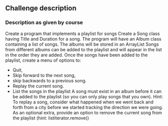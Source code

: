 ## Challenge description

### Description as given by course

Create a program that implements a playlist for songs
Create a Song class having Title and Duration for a song.
The program will have an Album class containing a list of songs.
The albums will be stored in an ArrayList Songs from different albums can be added to the playlist and will appear in
the list in the order they are added.
Once the songs have been added to the playlist, create a menu of options to:
- Quit,
- Skip forward to the next song,
- skip backwards to a previous song.
- Replay the current song.
- List the songs in the playlist
A song must exist in an album before it can be added to the playlist (so you can only play songs that you own).
Hint:  To replay a song, consider what happened when we went back and forth from a city before we started tracking
the direction we were going.
 As an optional extra, provide an option to remove the current song from the playlist
(hint: listiterator.remove()